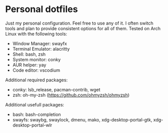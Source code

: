 # Personal dotfiles
Just my personal configuration. Feel free to use any of it. I often switch tools and plan to provide consistent options for all of them. Tested on Arch Linux with the following tools:

- Window Manager: swayfx
- Terminal Emulator: alacritty
- Shell: bash, zsh
- System monitor: conky
- AUR helper: yay
- Code editor: vscodium

Additional required packages:
- conky: lsb_release, pacman-contrib, wget
- zsh: oh-my-zsh (https://github.com/ohmyzsh/ohmyzsh)

Additional usefull packages:
- bash: bash-completion
- swayfs: swaybg, swaylock, dmenu, mako, xdg-desktop-portal-gtk, xdg-desktop-portal-wlr
